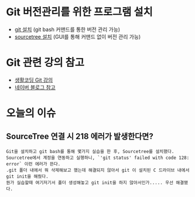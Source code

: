 # Git 버전관리를 위한 프로그램 설치 
- [git 설치](https://git-scm.com/downloads) (git bash 커맨드를 통한 버전 관리 가능)
- [sourcetree 설치](https://www.sourcetreeapp.com/) (GUI를 통해 커맨드 없이 버전 관리 가능)

# Git 관련 강의 참고 
- [생활코딩 Git 강의](https://www.opentutorials.org/course/2708)
- [네이버 블로그 참고](https://jojoldu.tistory.com/16?category=740343)

# 오늘의 이슈
## SourceTree 연결 시 218 에러가 발생한다면?
```
Git을 설치하고 git bash를 통해 몇가지 실습을 한 후, Sourcetree를 설치했다.
Sourcetree에서 계정을 연동하고 실행하니, `'git status' failed with code 128: error` 이런 에러가 뜬다.
.git 폴더 내에서 뭐 삭제해보고 했는데 해결되지 않아서 git 이 설치된 C 드라이브 내에서 git init을 해줬다.
뭔가 실습할때 여기저기서 폴더 생성해놓고 git init을 하지 않아서인가..... 우선 해결됐다.
```
